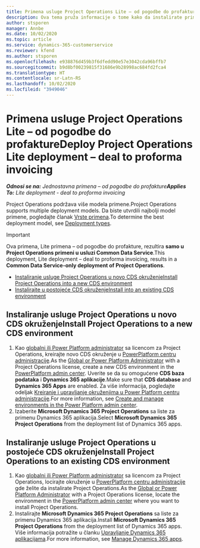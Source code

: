 ```yaml
---
title: Primena usluge Project Operations Lite – od pogodbe do profakture
description: Ova tema pruža informacije o tome kako da instalirate primenu usluge Project Operations Lite – od pogodbe do profakture.
author: stsporen
manager: Annbe
ms.date: 10/02/2020
ms.topic: article
ms.service: dynamics-365-customerservice
ms.reviewer: kfend
ms.author: stsporen
ms.openlocfilehash: e938876d459b3f6dfedd90e57e3042cda96bffb7
ms.sourcegitcommit: b9d8bf00239815f31686e9b28998ac684fd2fca4
ms.translationtype: HT
ms.contentlocale: sr-Latn-RS
ms.lasthandoff: 10/02/2020
ms.locfileid: "3949046"
---
```

# <a name="deploy-project-operations-lite-deployment--deal-to-proforma-invoicing"></a><span data-ttu-id="3ceb9-103">Primena usluge Project Operations Lite – od pogodbe do profakture</span><span class="sxs-lookup"><span data-stu-id="3ceb9-103">Deploy Project Operations Lite deployment – deal to proforma invoicing</span></span>

<span data-ttu-id="3ceb9-104">_**Odnosi se na:** Jednostavna primena – od pogodbe do profakture_</span><span class="sxs-lookup"><span data-stu-id="3ceb9-104">_**Applies To:** Lite deployment - deal to proforma invoicing_</span></span>

<span data-ttu-id="3ceb9-105">Project Operations podržava više modela primene.</span><span class="sxs-lookup"><span data-stu-id="3ceb9-105">Project Operations supports multiple deployment models.</span></span> <span data-ttu-id="3ceb9-106">Da biste utvrdili najbolji model primene, pogledajte članak [Vrste primena](determine-deployment-type.md).</span><span class="sxs-lookup"><span data-stu-id="3ceb9-106">To determine the best deployment model, see [Deployment types](determine-deployment-type.md).</span></span>


> [!IMPORTANT]
> <span data-ttu-id="3ceb9-107">Ova primena, Lite primena – od pogodbe do profakture, rezultira **samo u Project Operations primeni u usluzi Common Data Service**.</span><span class="sxs-lookup"><span data-stu-id="3ceb9-107">This deployment, Lite deployment – deal to proforma invoicing, results in a **Common Data Service-only deployment of Project Operations**.</span></span>

- [<span data-ttu-id="3ceb9-108">Instaliranje usluge Project Operations u novo CDS okruženje</span><span class="sxs-lookup"><span data-stu-id="3ceb9-108">Install Project Operations into a new CDS environment</span></span>](#new)
- [<span data-ttu-id="3ceb9-109">Instalirajte u postojeće CDS okruženje</span><span class="sxs-lookup"><span data-stu-id="3ceb9-109">Install into an existing CDS environment</span></span>](#existing)



## <a name="install-project-operations-to-a-new-cds-environment"></a><a name="new"></a><span data-ttu-id="3ceb9-110">Instaliranje usluge Project Operations u novo CDS okruženje</span><span class="sxs-lookup"><span data-stu-id="3ceb9-110">Install Project Operations to a new CDS environment</span></span>

1. <span data-ttu-id="3ceb9-111">Kao [globalni ili Power Platform administrator](https://docs.microsoft.com/power-platform/admin/global-service-administrators-can-administer-without-license) sa licencom za Project Operations, kreirajte novo CDS okruženje u [PowerPlatform centru administracije](https://admin.powerplatform.com).</span><span class="sxs-lookup"><span data-stu-id="3ceb9-111">As the [Global or Power Platform Administrator](https://docs.microsoft.com/power-platform/admin/global-service-administrators-can-administer-without-license) with a Project Operations license, create a new CDS environment in the [PowerPlatform admin center](https://admin.powerplatform.com).</span></span> <span data-ttu-id="3ceb9-112">Uverite se da su omogućene **CDS baza podataka** i **Dynamics 365 aplikacije**.</span><span class="sxs-lookup"><span data-stu-id="3ceb9-112">Make sure that **CDS database** and **Dynamics 365 Apps** are enabled.</span></span> <span data-ttu-id="3ceb9-113">Za više informacija, pogledajte odeljak [Kreiranje i upravljanje okruženjima u Power Platform centru administracije](https://docs.microsoft.com/power-platform/admin/create-environment#create-an-environment-in-the-power-platform-admin-center).</span><span class="sxs-lookup"><span data-stu-id="3ceb9-113">For more information, see [Create and manage environments in the Power Platform admin center](https://docs.microsoft.com/power-platform/admin/create-environment#create-an-environment-in-the-power-platform-admin-center).</span></span>
2. <span data-ttu-id="3ceb9-114">Izaberite **Microsoft Dynamics 365 Project Operations** sa liste za primenu Dynamics 365 aplikacija.</span><span class="sxs-lookup"><span data-stu-id="3ceb9-114">Select **Microsoft Dynamics 365 Project Operations** from the deployment list of Dynamics 365 apps.</span></span>


## <a name="install-project-operations-to-an-existing-cds-environment"></a><a name="existing"></a><span data-ttu-id="3ceb9-115">Instaliranje usluge Project Operations u postojeće CDS okruženje</span><span class="sxs-lookup"><span data-stu-id="3ceb9-115">Install Project Operations to an existing CDS environment</span></span>

1. <span data-ttu-id="3ceb9-116">Kao [globalni ili Power Platform administrator](https://docs.microsoft.com/power-platform/admin/global-service-administrators-can-administer-without-license) sa licencom za Project Operations, locirajte okruženje u [PowerPlatform centru administracije](https://admin.powerplatform.com) gde želite da instalirate Project Operations.</span><span class="sxs-lookup"><span data-stu-id="3ceb9-116">As the [Global or Power Platform Administrator](https://docs.microsoft.com/power-platform/admin/global-service-administrators-can-administer-without-license) with a Project Operations license, locate the environment in the [PowerPlatform admin center](https://admin.powerplatform.com) where you want to install Project Operations.</span></span>
2. <span data-ttu-id="3ceb9-117">Instalirajte **Microsoft Dynamics 365 Project Operations** sa liste za primenu Dynamics 365 aplikacija.</span><span class="sxs-lookup"><span data-stu-id="3ceb9-117">Install **Microsoft Dynamics 365 Project Operations** from the deployment list of Dynamics 365 apps.</span></span> <span data-ttu-id="3ceb9-118">Više informacija potražite u članku [Upravljanje Dynamics 365 aplikacijama](https://docs.microsoft.com/power-platform/admin/manage-apps).</span><span class="sxs-lookup"><span data-stu-id="3ceb9-118">For more information, see [Manage Dynamics 365 apps](https://docs.microsoft.com/power-platform/admin/manage-apps).</span></span>


